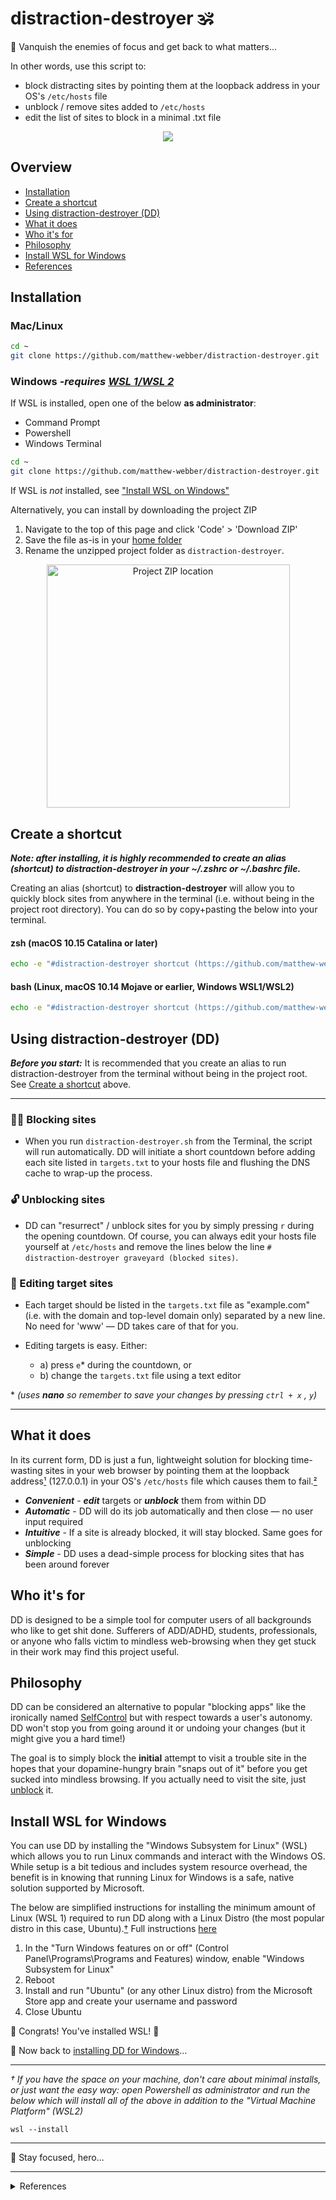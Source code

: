 # distraction-destroyer 🕉

🐲 Vanquish the enemies of focus and get back to what matters...

In other words, use this script to:
* block distracting sites by pointing them at the loopback address in your OS's ```/etc/hosts``` file
* unblock / remove sites added to ```/etc/hosts```
* edit the list of sites to block in a minimal .txt file

<p align="center"><img src="https://user-images.githubusercontent.com/37313243/135770532-f3fa0213-f5f9-4ae9-b766-0edd2dd032c4.gif"></p>
 
## Overview

* [Installation](#installation)
* [Create a shortcut](#create-a-shortcut)
* [Using distraction-destroyer (DD)](#using-distraction-destroyer-dd)
* [What it does](#what-it-does)
* [Who it's for](#who-its-for)
* [Philosophy](#philosophy)
* [Install WSL for Windows](#install-wsl-for-windows)
* [References](#references)

## Installation
### Mac/Linux
```bash
cd ~
git clone https://github.com/matthew-webber/distraction-destroyer.git
```
### Windows -_**requires [WSL 1/WSL 2](https://docs.microsoft.com/en-us/windows/wsl/about)**_

If WSL is installed, open one of the below **as administrator**:
* Command Prompt
* Powershell
* Windows Terminal
```bash
cd ~
git clone https://github.com/matthew-webber/distraction-destroyer.git
```

If WSL is _not_ installed, see ["Install WSL on Windows"](#install-wsl-for-windows)

Alternatively, you can install by downloading the project ZIP

1. Navigate to the top of this page and click 'Code' > 'Download ZIP'
2. Save the file as-is in your [home folder](https://nektony.com/blog/mac-home-folder#1)
3. Rename the unzipped project folder as ```distraction-destroyer```.
<p align="center"><img width="389" alt="Project ZIP location" src="https://user-images.githubusercontent.com/37313243/135775500-eb61acd0-5771-448c-92f2-5d13a3b31986.png"></p>

## Create a shortcut

_**Note: after installing, it is highly recommended to create an alias (shortcut) to distraction-destroyer in your ~/.zshrc or ~/.bashrc file.**_

Creating an alias (shortcut) to **distraction-destroyer** will allow you to quickly block sites from anywhere in the terminal (i.e. without being in the project root directory).  You can do so by copy+pasting the below into your terminal.

#### zsh (macOS 10.15 Catalina or later)
```zsh
echo -e "#distraction-destroyer shortcut (https://github.com/matthew-webber/distraction-destroyer)\nalias distraction-destroyer='sudo ~/distraction-destroyer/distraction-destroyer.sh'" >> ~/.zshrc && zsh
```

#### bash (Linux, macOS 10.14 Mojave or earlier, Windows WSL1/WSL2)
```bash
echo -e "#distraction-destroyer shortcut (https://github.com/matthew-webber/distraction-destroyer)\nalias distraction-destroyer='sudo ~/distraction-destroyer/distraction-destroyer.sh'" >> ~/.bashrc && bash
```

## Using distraction-destroyer (DD)

_**Before you start:**_ It is recommended that you create an alias to run distraction-destroyer from the terminal without being in the project root.  See [Create a shortcut](#create-a-shortcut) above.

---
### 🙅‍♂️ Blocking sites

* When you run ```distraction-destroyer.sh``` from the Terminal, the script will run automatically.  DD will initiate a short countdown before adding each site listed in ```targets.txt``` to your hosts file and flushing the DNS cache to wrap-up the process.

### 🔓 Unblocking sites

* DD can "resurrect" / unblock sites for you by simply pressing ```r``` during the opening countdown.  Of course, you can always edit your hosts file yourself at ```/etc/hosts``` and remove the lines below the line ```# distraction-destroyer graveyard (blocked sites)```.

### 📝 Editing target sites

* Each target should be listed in the ```targets.txt``` file as "example.com" (i.e. with the domain and top-level domain only) separated by a new line.  No need for 'www' — DD takes care of that for you. 

* Editing targets is easy.  Either:
  * a) press ```e```* during the countdown, or
  * b) change the ```targets.txt``` file using a text editor

\* _(uses **nano** so remember to save your changes by pressing ```ctrl + x``` , ```y```)_

---

## What it does

In its current form, DD is just a fun, lightweight solution for blocking time-wasting sites in your web browser by pointing them at the loopback address[¹](#ref1) (127.0.0.1) in your OS's ```/etc/hosts``` file which causes them to fail.[²](#ref2)

* ***Convenient*** - ***edit*** targets or ***unblock*** them from within DD
* ***Automatic*** - DD will do its job automatically and then close — no user input required
* ***Intuitive*** - If a site is already blocked, it will stay blocked.  Same goes for unblocking
* ***Simple*** - DD uses a dead-simple process for blocking sites that has been around forever

## Who it's for

DD is designed to be a simple tool for computer users of all backgrounds who like to get shit done.  Sufferers of ADD/ADHD, students, professionals, or anyone who falls victim to mindless web-browsing when they get stuck in their work may find this project useful.

## Philosophy

DD can be considered an alternative to popular "blocking apps" like the ironically named [SelfControl](https://github.com/SelfControlApp/selfcontrol) but with respect towards a user's autonomy.  DD won't stop you from going around it or undoing your changes (but it might give you a hard time!)

The goal is to simply block the **initial** attempt to visit a trouble site in the hopes that your dopamine-hungry brain "snaps out of it" before you get sucked into mindless browsing.  If you actually need to visit the site, just [unblock](#what-it-does) it.

## Install WSL for Windows
You can use DD by installing the "Windows Subsystem for Linux" (WSL) which allows you to run Linux commands and interact with the Windows OS.  While setup is a bit tedious and includes system resource overhead, the benefit is in knowing that running Linux for Windows is a safe, native solution supported by Microsoft.  

The below are simplified instructions for installing the minimum amount of Linux (WSL 1) required to run DD along with a Linux Distro (the most popular distro in this case, Ubuntu).<a href="#shortcut-install">†</a>  Full instructions [here](https://docs.microsoft.com/en-us/windows/wsl/install)

1. In the "Turn Windows features on or off" (Control Panel\Programs\Programs and Features) window, enable "Windows Subsystem for Linux"
2. Reboot
3. Install and run "Ubuntu" (or any other Linux distro) from the Microsoft Store app and create your username and password
4. Close Ubuntu

🎉 Congrats!  You've installed WSL! 🎉 

🐲 Now back to [installing DD for Windows](#installation)...

---

<p id="shortcut-install"><em>† If you have the space on your machine, don't care about minimal installs, or just want the easy way: open Powershell as administrator and run the below which will install all of the above in addition to the "Virtual Machine Platform" (WSL2)</em></p>

```
wsl --install
```

---

🐲 Stay focused, hero...

---

<details>
 <summary id="references">References</summary>
<p>
 
¹ <a id="ref1" href="https://en.wikipedia.org/wiki/Localhost">Loopback address</a> (Wikipedia)
 
² <a id="ref2" href="https://en.wikipedia.org/wiki/Hosts_(file)#Extended_applications">Blocking internet resources</a> (ibid.)
</p>
</details>  
